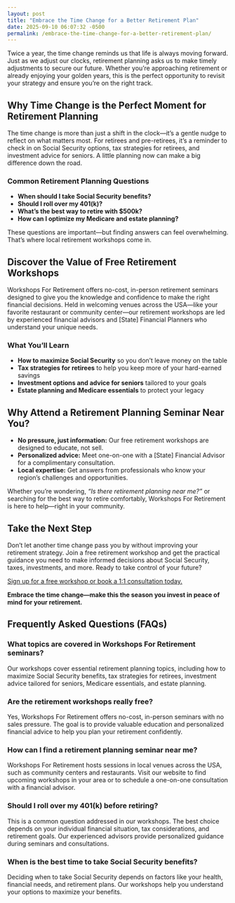 ```yaml
---
layout: post
title: "Embrace the Time Change for a Better Retirement Plan"
date: 2025-09-10 06:07:32 -0500
permalink: /embrace-the-time-change-for-a-better-retirement-plan/
---
```

Twice a year, the time change reminds us that life is always moving forward. Just as we adjust our clocks, retirement planning asks us to make timely adjustments to secure our future. Whether you’re approaching retirement or already enjoying your golden years, this is the perfect opportunity to revisit your strategy and ensure you’re on the right track.

## Why Time Change is the Perfect Moment for Retirement Planning

The time change is more than just a shift in the clock—it’s a gentle nudge to reflect on what matters most. For retirees and pre-retirees, it’s a reminder to check in on Social Security options, tax strategies for retirees, and investment advice for seniors. A little planning now can make a big difference down the road.

### Common Retirement Planning Questions

- **When should I take Social Security benefits?**
- **Should I roll over my 401(k)?**
- **What’s the best way to retire with $500k?**
- **How can I optimize my Medicare and estate planning?**

These questions are important—but finding answers can feel overwhelming. That’s where local retirement workshops come in.

## Discover the Value of Free Retirement Workshops

Workshops For Retirement offers no-cost, in-person retirement seminars designed to give you the knowledge and confidence to make the right financial decisions. Held in welcoming venues across the USA—like your favorite restaurant or community center—our retirement workshops are led by experienced financial advisors and [State] Financial Planners who understand your unique needs.

### What You’ll Learn

- **How to maximize Social Security** so you don’t leave money on the table  
- **Tax strategies for retirees** to help you keep more of your hard-earned savings  
- **Investment options and advice for seniors** tailored to your goals  
- **Estate planning and Medicare essentials** to protect your legacy  

## Why Attend a Retirement Planning Seminar Near You?

- **No pressure, just information:** Our free retirement workshops are designed to educate, not sell.  
- **Personalized advice:** Meet one-on-one with a [State] Financial Advisor for a complimentary consultation.  
- **Local expertise:** Get answers from professionals who know your region’s challenges and opportunities.  

Whether you’re wondering, *“Is there retirement planning near me?”* or searching for the best way to retire comfortably, Workshops For Retirement is here to help—right in your community.

## Take the Next Step

Don’t let another time change pass you by without improving your retirement strategy. Join a free retirement workshop and get the practical guidance you need to make informed decisions about Social Security, taxes, investments, and more. Ready to take control of your future?  

[Sign up for a free workshop or book a 1:1 consultation today.](https://workshopsforretirement.com/)

**Embrace the time change—make this the season you invest in peace of mind for your retirement.**

## Frequently Asked Questions (FAQs)

### What topics are covered in Workshops For Retirement seminars?  
Our workshops cover essential retirement planning topics, including how to maximize Social Security benefits, tax strategies for retirees, investment advice tailored for seniors, Medicare essentials, and estate planning.

### Are the retirement workshops really free?  
Yes, Workshops For Retirement offers no-cost, in-person seminars with no sales pressure. The goal is to provide valuable education and personalized financial advice to help you plan your retirement confidently.

### How can I find a retirement planning seminar near me?  
Workshops For Retirement hosts sessions in local venues across the USA, such as community centers and restaurants. Visit our website to find upcoming workshops in your area or to schedule a one-on-one consultation with a financial advisor.

### Should I roll over my 401(k) before retiring?  
This is a common question addressed in our workshops. The best choice depends on your individual financial situation, tax considerations, and retirement goals. Our experienced advisors provide personalized guidance during seminars and consultations.

### When is the best time to take Social Security benefits?  
Deciding when to take Social Security depends on factors like your health, financial needs, and retirement plans. Our workshops help you understand your options to maximize your benefits.

<script type="application/ld+json">
{
  "@context": "https://schema.org",
  "@type": "BlogPosting",
  "headline": "Embrace the Time Change for a Better Retirement Plan",
  "description": "Workshops For Retirement offers no-cost, in-person retirement seminars to help retirees and pre-retirees with Social Security, tax strategies, investment advice, Medicare, and estate planning.",
  "author": {
    "@type": "Person",
    "name": "Workshops For Retirement"
  },
  "publisher": {
    "@type": "Person",
    "name": "Workshops For Retirement"
  },
  "mainEntityOfPage": {
    "@type": "WebPage",
    "@id": "https://workshopsforretirement.com/"
  },
  "datePublished": "2024-04-01",
  "dateModified": "2024-04-01",
  "keywords": "Retirement planning, Retirement seminars, Retirement Workshops, Retirement planning near me, Free retirement workshop, How to maximize Social Security, Tax strategies for retirees, Financial advisor for retirement, Investment advice for seniors, Should I roll over my 401(k)?, Best way to retire with $500k, When to take Social Security benefits, Estate planning seminar, Medicare, Social Security, Estate Planning",
  "articleSection": [
    "Retirement Planning",
    "Social Security",
    "Tax Strategies",
    "Investment Advice",
    "Estate Planning",
    "Medicare"
  ],
  "inLanguage": "en-US"
}
</script>

<script type="application/ld+json">
{
  "@context": "https://schema.org",
  "@type": "FAQPage",
  "mainEntity": [
    {
      "@type": "Question",
      "name": "What topics are covered in Workshops For Retirement seminars?",
      "acceptedAnswer": {
        "@type": "Answer",
        "text": "Our workshops cover essential retirement planning topics, including how to maximize Social Security benefits, tax strategies for retirees, investment advice tailored for seniors, Medicare essentials, and estate planning."
      }
    },
    {
      "@type": "Question",
      "name": "Are the retirement workshops really free?",
      "acceptedAnswer": {
        "@type": "Answer",
        "text": "Yes, Workshops For Retirement offers no-cost, in-person seminars with no sales pressure. The goal is to provide valuable education and personalized financial advice to help you plan your retirement confidently."
      }
    },
    {
      "@type": "Question",
      "name": "How can I find a retirement planning seminar near me?",
      "acceptedAnswer": {
        "@type": "Answer",
        "text": "Workshops For Retirement hosts sessions in local venues across the USA, such as community centers and restaurants. Visit our website to find upcoming workshops in your area or to schedule a one-on-one consultation with a financial advisor."
      }
    },
    {
      "@type": "Question",
      "name": "Should I roll over my 401(k) before retiring?",
      "acceptedAnswer": {
        "@type": "Answer",
        "text": "This is a common question addressed in our workshops. The best choice depends on your individual financial situation, tax considerations, and retirement goals. Our experienced advisors provide personalized guidance during seminars and consultations."
      }
    },
    {
      "@type": "Question",
      "name": "When is the best time to take Social Security benefits?",
      "acceptedAnswer": {
        "@type": "Answer",
        "text": "Deciding when to take Social Security depends on factors like your health, financial needs, and retirement plans. Our workshops help you understand your options to maximize your benefits."
      }
    }
  ]
}
</script>